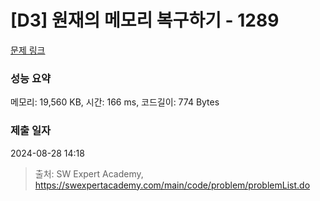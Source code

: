 # [D3] 원재의 메모리 복구하기 - 1289 

[문제 링크](https://swexpertacademy.com/main/code/problem/problemDetail.do?contestProbId=AV19AcoKI9sCFAZN) 

### 성능 요약

메모리: 19,560 KB, 시간: 166 ms, 코드길이: 774 Bytes

### 제출 일자

2024-08-28 14:18



> 출처: SW Expert Academy, https://swexpertacademy.com/main/code/problem/problemList.do